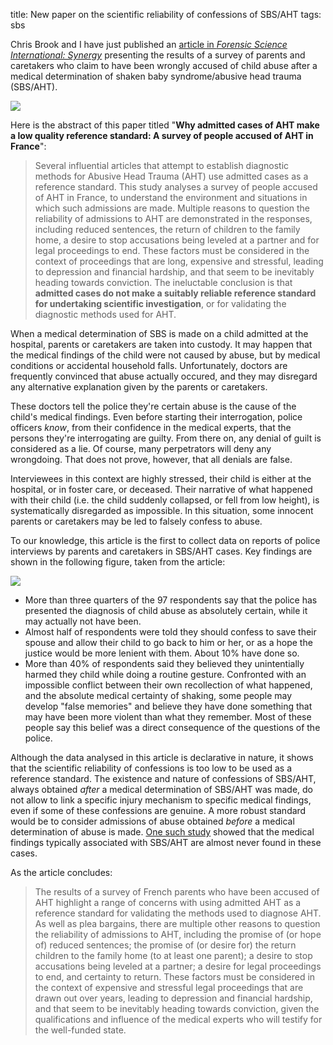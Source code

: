 title: New paper on the scientific reliability of confessions of SBS/AHT
tags: sbs

Chris Brook and I have just published an [article in _Forensic Science International: Synergy_](https://www.sciencedirect.com/science/article/pii/S2589871X22000973) presenting the results of a survey of parents and caretakers who claim to have been wrongly accused of child abuse after a medical determination of shaken baby syndrome/abusive head trauma (SBS/AHT).

[![]({filename}/images/rossant-brook-23.png)]({filename}/2023-01-13-confession-paper.md)

<!-- PELICAN_END_SUMMARY -->

Here is the abstract of this paper titled "**Why admitted cases of AHT make a low quality reference standard: A survey of people accused of AHT in France**":

> Several influential articles that attempt to establish diagnostic methods for Abusive Head Trauma (AHT) use admitted cases as a reference standard. This study analyses a survey of people accused of AHT in France, to understand the environment and situations in which such admissions are made. Multiple reasons to question the reliability of admissions to AHT are demonstrated in the responses, including reduced sentences, the return of children to the family home, a desire to stop accusations being leveled at a partner and for legal proceedings to end. These factors must be considered in the context of proceedings that are long, expensive and stressful, leading to depression and financial hardship, and that seem to be inevitably heading towards conviction. The ineluctable conclusion is that **admitted cases do not make a suitably reliable reference standard for undertaking scientific investigation**, or for validating the diagnostic methods used for AHT.

When a medical determination of SBS is made on a child admitted at the hospital, parents or caretakers are taken into custody. It may happen that the medical findings of the child were not caused by abuse, but by medical conditions or accidental household falls. Unfortunately, doctors are frequently convinced that abuse actually occured, and they may disregard any alternative explanation given by the parents or caretakers.

These doctors tell the police they're certain abuse is the cause of the child's medical findings. Even before starting their interrogation, police officers _know_, from their confidence in the medical experts, that the persons they're interrogating are guilty. From there on, any denial of guilt is considered as a lie. Of course, many perpetrators will deny any wrongdoing. That does not prove, however, that all denials are false.

Interviewees in this context are highly stressed, their child is either at the hospital, or in foster care, or deceased. Their narrative of what happened with their child (i.e. the child suddenly collapsed, or fell from low height), is systematically disregarded as impossible. In this situation, some innocent parents or caretakers may be led to falsely confess to abuse.

To our knowledge, this article is the first to collect data on reports of police interviews by parents and caretakers in SBS/AHT cases. Key findings are shown in the following figure, taken from the article:

![](https://ars.els-cdn.com/content/image/1-s2.0-S2589871X22000973-gr1_lrg.jpg)

- More than three quarters of the 97 respondents say that the police has presented the diagnosis of child abuse as absolutely certain, while it may actually not have been.
- Almost half of respondents were told they should confess to save their spouse and allow their child to go back to him or her, or as a hope the justice would be more lenient with them. About 10% have done so.
- More than 40% of respondents said they believed they unintentially harmed they child while doing a routine gesture. Confronted with an impossible conflict between their own recollection of what happened, and the absolute medical certainty of shaking, some people may develop "false memories" and believe they have done something that may have been more violent than what they remember. Most of these people say this belief was a direct consequence of the questions of the police.

Although the data analysed in this article is declarative in nature, it shows that the scientific reliability of confessions is too low to be used as a reference standard. The existence and nature of confessions of SBS/AHT, always obtained *after* a medical determination of SBS/AHT was made, do not allow to link a specific injury mechanism to specific medical findings, even if some of these confessions are genuine. A more robust standard would be to consider admissions of abuse obtained _before_ a medical determination of abuse is made. [One such study](https://journals.plos.org/plosone/article?id=10.1371/journal.pone.0240182) showed that the medical findings typically associated with SBS/AHT are almost never found in these cases.

As the article concludes:

> The results of a survey of French parents who have been accused of AHT highlight a range of concerns with using admitted AHT as a reference standard for validating the methods used to diagnose AHT. As well as plea bargains, there are multiple other reasons to question the reliability of admissions to AHT, including the promise of (or hope of) reduced sentences; the promise of (or desire for) the return children to the family home (to at least one parent); a desire to stop accusations being leveled at a partner; a desire for legal proceedings to end, and certainty to return. These factors must be considered in the context of expensive and stressful legal proceedings that are drawn out over years, leading to depression and financial hardship, and that seem to be inevitably heading towards conviction, given the qualifications and influence of the medical experts who will testify for the well-funded state.
